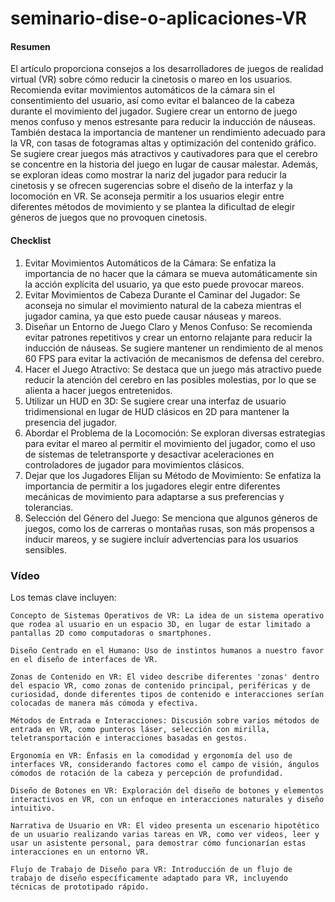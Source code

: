 # seminario-dise-o-aplicaciones-VR

#### Resumen

El artículo proporciona consejos a los desarrolladores de juegos de realidad virtual (VR) sobre cómo reducir la cinetosis o mareo en los usuarios. Recomienda evitar movimientos automáticos de la cámara sin el consentimiento del usuario, así como evitar el balanceo de la cabeza durante el movimiento del jugador. Sugiere crear un entorno de juego menos confuso y menos estresante para reducir la inducción de náuseas. También destaca la importancia de mantener un rendimiento adecuado para la VR, con tasas de fotogramas altas y optimización del contenido gráfico. Se sugiere crear juegos más atractivos y cautivadores para que el cerebro se concentre en la historia del juego en lugar de causar malestar. Además, se exploran ideas como mostrar la nariz del jugador para reducir la cinetosis y se ofrecen sugerencias sobre el diseño de la interfaz y la locomoción en VR. Se aconseja permitir a los usuarios elegir entre diferentes métodos de movimiento y se plantea la dificultad de elegir géneros de juegos que no provoquen cinetosis.

#### Checklist
1. Evitar Movimientos Automáticos de la Cámara: Se enfatiza la importancia de no hacer que la cámara se mueva automáticamente sin la acción explícita del usuario, ya que esto puede provocar mareos.
2. Evitar Movimientos de Cabeza Durante el Caminar del Jugador: Se aconseja no simular el movimiento natural de la cabeza mientras el jugador camina, ya que esto puede causar náuseas y mareos.
3. Diseñar un Entorno de Juego Claro y Menos Confuso: Se recomienda evitar patrones repetitivos y crear un entorno relajante para reducir la inducción de náuseas. Se sugiere mantener un rendimiento de al menos 60 FPS para evitar la activación de mecanismos de defensa del cerebro.
4. Hacer el Juego Atractivo: Se destaca que un juego más atractivo puede reducir la atención del cerebro en las posibles molestias, por lo que se alienta a hacer juegos entretenidos.
5. Utilizar un HUD en 3D: Se sugiere crear una interfaz de usuario tridimensional en lugar de HUD clásicos en 2D para mantener la presencia del jugador.
6. Abordar el Problema de la Locomoción: Se exploran diversas estrategias para evitar el mareo al permitir el movimiento del jugador, como el uso de sistemas de teletransporte y desactivar aceleraciones en controladores de jugador para movimientos clásicos.
7. Dejar que los Jugadores Elijan su Método de Movimiento: Se enfatiza la importancia de permitir a los jugadores elegir entre diferentes mecánicas de movimiento para adaptarse a sus preferencias y tolerancias.
8. Selección del Género del Juego: Se menciona que algunos géneros de juegos, como los de carreras o montañas rusas, son más propensos a inducir mareos, y se sugiere incluir advertencias para los usuarios sensibles.

### Vídeo

Los temas clave incluyen:

    Concepto de Sistemas Operativos de VR: La idea de un sistema operativo que rodea al usuario en un espacio 3D, en lugar de estar limitado a pantallas 2D como computadoras o smartphones.

    Diseño Centrado en el Humano: Uso de instintos humanos a nuestro favor en el diseño de interfaces de VR.

    Zonas de Contenido en VR: El video describe diferentes 'zonas' dentro del espacio VR, como zonas de contenido principal, periféricas y de curiosidad, donde diferentes tipos de contenido e interacciones serían colocadas de manera más cómoda y efectiva.

    Métodos de Entrada e Interacciones: Discusión sobre varios métodos de entrada en VR, como punteros láser, selección con mirilla, teletransportación e interacciones basadas en gestos.

    Ergonomía en VR: Énfasis en la comodidad y ergonomía del uso de interfaces VR, considerando factores como el campo de visión, ángulos cómodos de rotación de la cabeza y percepción de profundidad.

    Diseño de Botones en VR: Exploración del diseño de botones y elementos interactivos en VR, con un enfoque en interacciones naturales y diseño intuitivo.

    Narrativa de Usuario en VR: El video presenta un escenario hipotético de un usuario realizando varias tareas en VR, como ver videos, leer y usar un asistente personal, para demostrar cómo funcionarían estas interacciones en un entorno VR.

    Flujo de Trabajo de Diseño para VR: Introducción de un flujo de trabajo de diseño específicamente adaptado para VR, incluyendo técnicas de prototipado rápido.
